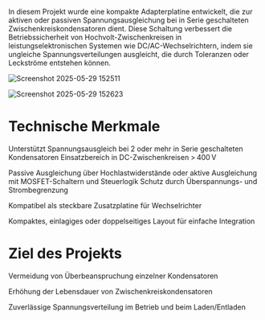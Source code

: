 In diesem Projekt wurde eine kompakte Adapterplatine entwickelt, die zur aktiven oder passiven Spannungsausgleichung bei in Serie geschalteten Zwischenkreiskondensatoren dient. Diese Schaltung verbessert die Betriebssicherheit von Hochvolt-Zwischenkreisen in leistungselektronischen Systemen wie DC/AC-Wechselrichtern, indem sie ungleiche Spannungsverteilungen ausgleicht, die durch Toleranzen oder Leckströme entstehen können.

![Screenshot 2025-05-29 152511](https://github.com/user-attachments/assets/b1871a3e-f160-4be1-b2aa-49846b7ab47d)

![Screenshot 2025-05-29 152623](https://github.com/user-attachments/assets/ed4f3568-e817-41e0-98a1-746f654be86f)


# Technische Merkmale

Unterstützt Spannungsausgleich bei 2 oder mehr in Serie geschalteten Kondensatoren
Einsatzbereich in DC-Zwischenkreisen > 400 V

Passive Ausgleichung über Hochlastwiderstände oder
aktive Ausgleichung mit MOSFET-Schaltern und Steuerlogik
Schutz durch Überspannungs- und Strombegrenzung

Kompatibel als steckbare Zusatzplatine für Wechselrichter

Kompaktes, einlagiges oder doppelseitiges Layout für einfache Integration

# Ziel des Projekts
Vermeidung von Überbeanspruchung einzelner Kondensatoren

Erhöhung der Lebensdauer von Zwischenkreiskondensatoren

Zuverlässige Spannungsverteilung im Betrieb und beim Laden/Entladen

